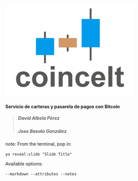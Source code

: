 
![Coincelt](../resources/logo400.png)<!-- .element: style="border:0px; box-shadow: 0 0 0 rgba(0, 0, 0, 0); vertical-align: top;" -->
#### Servicio de carteras y pasarela de pagos con Bitcoin
>##### David Albela Pérez
>##### Jose Basalo González

note:
From the terminal, pop in:

  ```yo reveal:slide "Slide Title"```

Available options:

 ```--markdown --attributes --notes```
